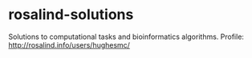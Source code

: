 # rosalind-solutions
Solutions to computational tasks and bioinformatics algorithms. Profile: http://rosalind.info/users/hughesmc/
